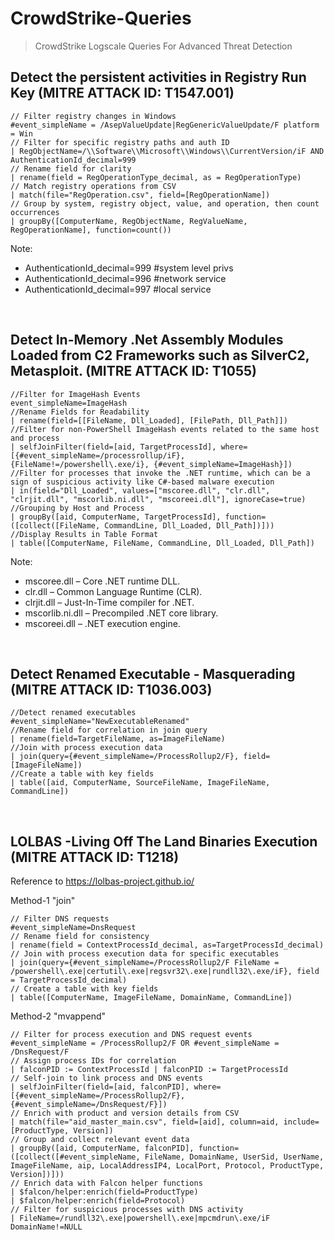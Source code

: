 # CrowdStrike-Queries
<blockquote>CrowdStrike Logscale Queries For Advanced Threat Detection</blockquote>

## Detect the persistent activities in Registry Run Key (MITRE ATTACK ID: T1547.001)

```Logscale
// Filter registry changes in Windows  
#event_simpleName = /AsepValueUpdate|RegGenericValueUpdate/F platform = Win  
// Filter for specific registry paths and auth ID  
| RegObjectName=/\\Software\\Microsoft\\Windows\\CurrentVersion/iF AND AuthenticationId_decimal=999  
// Rename field for clarity  
| rename(field = RegOperationType_decimal, as = RegOperationType)  
// Match registry operations from CSV  
| match(file="RegOperation.csv", field=[RegOperationName])  
// Group by system, registry object, value, and operation, then count occurrences  
| groupBy([ComputerName, RegObjectName, RegValueName, RegOperationName], function=count())
```

Note:
- AuthenticationId_decimal=999 #system level privs
- AuthenticationId_decimal=996  #network service
- AuthenticationId_decimal=997 #local service

<br/>

## Detect In-Memory .Net Assembly Modules Loaded from C2 Frameworks such as SilverC2, Metasploit. (MITRE ATTACK ID: T1055)

```Logscale
//Filter for ImageHash Events
event_simpleName=ImageHash
//Rename Fields for Readability
| rename(field=[[FileName, Dll_Loaded], [FilePath, Dll_Path]])
//Filter for non-PowerShell ImageHash events related to the same host and process
| selfJoinFilter(field=[aid, TargetProcessId], where=[{#event_simpleName=/processrollup/iF}, {FileName!=/powershell\.exe/i}, {#event_simpleName=ImageHash}])
//Filter for processes that invoke the .NET runtime, which can be a sign of suspicious activity like C#-based malware execution
| in(field="Dll_Loaded", values=["mscoree.dll", "clr.dll", "clrjit.dll", "mscorlib.ni.dll", "mscoreei.dll"], ignoreCase=true)
//Grouping by Host and Process
| groupBy([aid, ComputerName, TargetProcessId], function=([collect([FileName, CommandLine, Dll_Loaded, Dll_Path])]))
//Display Results in Table Format
| table([ComputerName, FileName, CommandLine, Dll_Loaded, Dll_Path])
```

Note:
- mscoree.dll – Core .NET runtime DLL.
- clr.dll – Common Language Runtime (CLR).
- clrjit.dll – Just-In-Time compiler for .NET.
- mscorlib.ni.dll – Precompiled .NET core library.
- mscoreei.dll – .NET execution engine.
<br/>

## Detect Renamed Executable - Masquerading (MITRE ATTACK ID: T1036.003)

```Logscale
//Detect renamed executables 
#event_simpleName="NewExecutableRenamed"
//Rename field for correlation in join query
| rename(field=TargetFileName, as=ImageFileName)
//Join with process execution data  
| join(query={#event_simpleName=/ProcessRollup2/F}, field=[ImageFileName])  
//Create a table with key fields 
| table([aid, ComputerName, SourceFileName, ImageFileName, CommandLine])  
```

<br/>

## LOLBAS -Living Off The Land Binaries Execution (MITRE ATTACK ID: T1218)

Reference to https://lolbas-project.github.io/

Method-1 "join"

```
// Filter DNS requests  
#event_simpleName=DnsRequest  
// Rename field for consistency  
| rename(field = ContextProcessId_decimal, as=TargetProcessId_decimal)  
// Join with process execution data for specific executables  
| join(query={#event_simpleName=/ProcessRollup2/F FileName = /powershell\.exe|certutil\.exe|regsvr32\.exe|rundll32\.exe/iF}, field = TargetProcessId_decimal)  
// Create a table with key fields  
| table([ComputerName, ImageFileName, DomainName, CommandLine]) 
```

Method-2 "mvappend"

```
// Filter for process execution and DNS request events  
#event_simpleName = /ProcessRollup2/F OR #event_simpleName = /DnsRequest/F  
// Assign process IDs for correlation  
| falconPID := ContextProcessId | falconPID := TargetProcessId  
// Self-join to link process and DNS events  
| selfJoinFilter(field=[aid, falconPID], where=[{#event_simpleName=/ProcessRollup2/F}, {#event_simpleName=/DnsRequest/F}])  
// Enrich with product and version details from CSV  
| match(file="aid_master_main.csv", field=[aid], column=aid, include=[ProductType, Version])  
// Group and collect relevant event data  
| groupBy([aid, ComputerName, falconPID], function=([collect([#event_simpleName, FileName, DomainName, UserSid, UserName, ImageFileName, aip, LocalAddressIP4, LocalPort, Protocol, ProductType, Version])]))  
// Enrich data with Falcon helper functions  
| $falcon/helper:enrich(field=ProductType)  
| $falcon/helper:enrich(field=Protocol)  
// Filter for suspicious processes with DNS activity  
| FileName=/rundll32\.exe|powershell\.exe|mpcmdrun\.exe/iF DomainName!=NULL  

```
